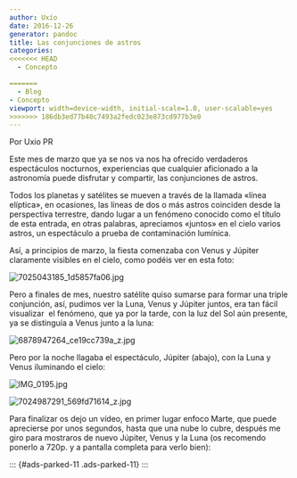 ```yaml
---
author: Uxío
date: 2016-12-26
generator: pandoc
title: Las conjunciones de astros
categories:
<<<<<<< HEAD
  - Concepto

=======
  - Blog
- Concepto
viewport: width=device-width, initial-scale=1.0, user-scalable=yes
>>>>>>> 186db3ed77b40c7493a2fedc023e873cd977b3e0
---
```




Por Uxio PR

Este mes de marzo que ya se nos va nos ha ofrecido verdaderos
espectáculos nocturnos, experiencias que cualquier aficionado a la
astronomía puede disfrutar y compartir, las conjunciones de astros.

Todos los planetas y satélites se mueven a través de la llamada «línea
elíptica», en ocasiones, las líneas de dos o más astros coinciden desde
la perspectiva terrestre, dando lugar a un fenómeno conocido como el
título de esta entrada, en otras palabras, apreciamos «juntos» en el
cielo varios astros, un espectáculo a prueba de contaminación lumínica.

Así, a principios de marzo, la fiesta comenzaba con Venus y Júpiter
claramente visibles en el cielo, como podéis ver en esta foto:

![7025043185_1d5857fa06.jpg](http://farm8.staticflickr.com/7042/7025043185_1d5857fa06.jpg?v=1332971672328)

Pero a finales de mes, nuestro satélite quiso sumarse para formar una
triple conjunción, así, pudimos ver la Luna, Venus y Júpiter juntos, era
tan fácil visualizar  el fenómeno, que ya por la tarde, con la luz del
Sol aún presente, ya se distinguía a Venus junto a la luna:

![6878947264_ce19cc739a_z.jpg](http://farm8.staticflickr.com/7106/6878947264_ce19cc739a_z.jpg?v=1332971815842)

Pero por la noche llagaba el espectáculo, Júpiter (abajo), con la Luna y
Venus iluminando el cielo:

![IMG_0195.jpg](http://www.entelequia.bligoo.com/media/users/1/79903/images/public/4621/IMG_0195.jpg?v=1332969863483)

![7024987291_569fd71614_z.jpg](http://farm8.staticflickr.com/7217/7024987291_569fd71614_z.jpg?v=1332970354517)

Para finalizar os dejo un vídeo, en primer lugar enfoco Marte, que puede
aprecierse por unos segundos, hasta que una nube lo cubre, después me
giro para mostraros de nuevo Júpiter, Venus y la Luna (os recomendo
ponerlo a 720p. y a pantalla completa para verlo bien):

::: {#ads-parked-11 .ads-parked-11}
:::
